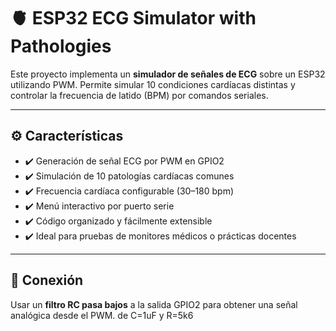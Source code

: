 # 🫀 ESP32 ECG Simulator with Pathologies

Este proyecto implementa un **simulador de señales de ECG** sobre un ESP32 utilizando PWM. Permite simular 10 condiciones cardíacas distintas y controlar la frecuencia de latido (BPM) por comandos seriales.

---

## ⚙️ Características

- ✔️ Generación de señal ECG por PWM en GPIO2
- ✔️ Simulación de 10 patologías cardíacas comunes
- ✔️ Frecuencia cardíaca configurable (30–180 bpm)
- ✔️ Menú interactivo por puerto serie
- ✔️ Código organizado y fácilmente extensible
- ✔️ Ideal para pruebas de monitores médicos o prácticas docentes

---

## 📡 Conexión

Usar un **filtro RC pasa bajos** a la salida GPIO2 para obtener una señal analógica desde el PWM.
de C=1uF y R=5k6
